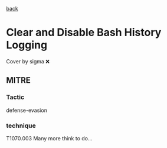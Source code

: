 [back](../index.md)
# Clear and Disable Bash History Logging
Cover by sigma :x: 
## MITRE
### Tactic
defense-evasion
### technique
T1070.003
Many more think to do...